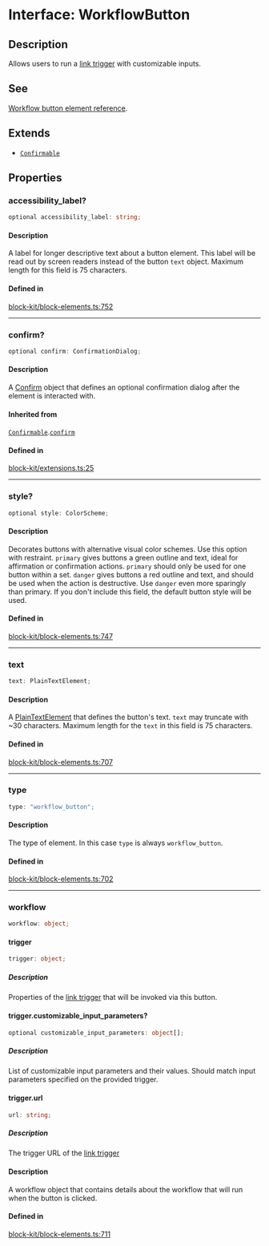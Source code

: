 # Interface: WorkflowButton

## Description

Allows users to run a [link trigger](https://api.slack.com/automation/triggers/link#workflow_buttons) with customizable inputs.

## See

[Workflow button element reference](https://api.slack.com/reference/block-kit/block-elements#workflow_button).

## Extends

- [`Confirmable`](Interface.Confirmable.md)

## Properties

### accessibility\_label?

```ts
optional accessibility_label: string;
```

#### Description

A label for longer descriptive text about a button element. This label will be read out by screen
readers instead of the button `text` object. Maximum length for this field is 75 characters.

#### Defined in

[block-kit/block-elements.ts:752](https://github.com/slackapi/node-slack-sdk/blob/main/packages/types/src/block-kit/block-elements.ts#L752)

***

### confirm?

```ts
optional confirm: ConfirmationDialog;
```

#### Description

A [Confirm](Interface.Confirm.md) object that defines an optional confirmation dialog after the element is interacted
with.

#### Inherited from

[`Confirmable`](Interface.Confirmable.md).[`confirm`](Interface.Confirmable.md#confirm)

#### Defined in

[block-kit/extensions.ts:25](https://github.com/slackapi/node-slack-sdk/blob/main/packages/types/src/block-kit/extensions.ts#L25)

***

### style?

```ts
optional style: ColorScheme;
```

#### Description

Decorates buttons with alternative visual color schemes. Use this option with restraint.
`primary` gives buttons a green outline and text, ideal for affirmation or confirmation actions. `primary` should
only be used for one button within a set.
`danger` gives buttons a red outline and text, and should be used when the action is destructive. Use `danger` even
more sparingly than primary.
If you don't include this field, the default button style will be used.

#### Defined in

[block-kit/block-elements.ts:747](https://github.com/slackapi/node-slack-sdk/blob/main/packages/types/src/block-kit/block-elements.ts#L747)

***

### text

```ts
text: PlainTextElement;
```

#### Description

A [PlainTextElement](Interface.PlainTextElement.md) that defines the button's text. `text` may truncate with ~30 characters.
Maximum length for the `text` in this field is 75 characters.

#### Defined in

[block-kit/block-elements.ts:707](https://github.com/slackapi/node-slack-sdk/blob/main/packages/types/src/block-kit/block-elements.ts#L707)

***

### type

```ts
type: "workflow_button";
```

#### Description

The type of element. In this case `type` is always `workflow_button`.

#### Defined in

[block-kit/block-elements.ts:702](https://github.com/slackapi/node-slack-sdk/blob/main/packages/types/src/block-kit/block-elements.ts#L702)

***

### workflow

```ts
workflow: object;
```

#### trigger

```ts
trigger: object;
```

##### Description

Properties of the [link trigger](https://api.slack.com/automation/triggers/link#workflow_buttons)
that will be invoked via this button.

#### trigger.customizable\_input\_parameters?

```ts
optional customizable_input_parameters: object[];
```

##### Description

List of customizable input parameters and their values. Should match input parameters specified on
the provided trigger.

#### trigger.url

```ts
url: string;
```

##### Description

The trigger URL of the [link trigger](https://api.slack.com/automation/triggers/link#workflow_buttons)

#### Description

A workflow object that contains details about the workflow that will run when the button is clicked.

#### Defined in

[block-kit/block-elements.ts:711](https://github.com/slackapi/node-slack-sdk/blob/main/packages/types/src/block-kit/block-elements.ts#L711)
